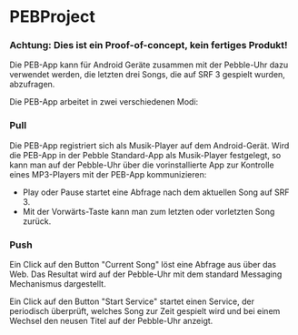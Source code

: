 PEBProject
==========


### Achtung: Dies ist ein Proof-of-concept, kein fertiges Produkt!


Die PEB-App kann für Android Geräte zusammen mit der Pebble-Uhr dazu verwendet werden, 
die letzten drei Songs, die auf SRF 3 gespielt wurden, abzufragen.

Die PEB-App arbeitet in zwei verschiedenen Modi:


### Pull
Die PEB-App registriert sich als Musik-Player auf dem Android-Gerät. Wird die PEB-App in der Pebble Standard-App
als Musik-Player festgelegt, so kann man auf der Pebble-Uhr über die vorinstallierte App zur Kontrolle eines MP3-Players mit der 
PEB-App kommunizieren:
   - Play oder Pause startet eine Abfrage nach dem aktuellen Song auf SRF 3.
   - Mit der Vorwärts-Taste kann man zum letzten oder vorletzten Song zurück.
   
### Push
Ein Click auf den Button "Current Song" löst eine Abfrage aus über das Web. Das Resultat wird auf der Pebble-Uhr mit dem
standard Messaging Mechanismus dargestellt.

Ein Click auf den Button "Start Service" startet einen Service, der periodisch überprüft, welches Song zur Zeit gespielt
wird und bei einem Wechsel den neusen Titel auf der Pebble-Uhr anzeigt.



